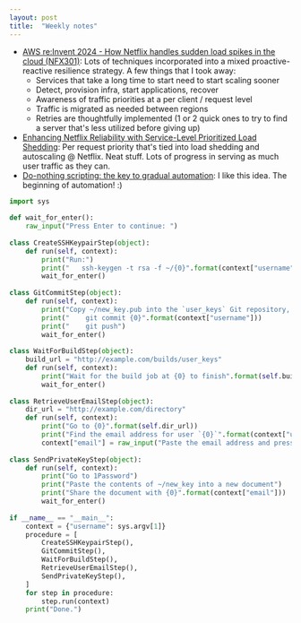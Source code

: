 ```yaml
---
layout: post
title:  "Weekly notes"
---
```


* [AWS re:Invent 2024 - How Netflix handles sudden load spikes in the cloud (NFX301)](https://www.youtube.com/watch?v=TkFyZyxFRBM&list=WL&index=1&t=1230s): Lots of techniques incorporated into a mixed proactive-reactive resilience strategy. A few things that I took away:
  * Services that take a long time to start need to start scaling sooner
  * Detect, provision infra, start applications, recover
  * Awareness of traffic priorities at a per client / request level
  * Traffic is migrated as needed between regions
  * Retries are thoughtfully implemented (1 or 2 quick ones to try to find a server that's less utilized before giving up)
* [Enhancing Netflix Reliability with Service-Level Prioritized Load Shedding](https://netflixtechblog.com/enhancing-netflix-reliability-with-service-level-prioritized-load-shedding-e735e6ce8f7d): Per request priority that's tied into load shedding and autoscaling @ Netflix. Neat stuff. Lots of progress in serving as much user traffic as they can.
* [Do-nothing scripting: the key to gradual automation](https://blog.danslimmon.com/2019/07/15/do-nothing-scripting-the-key-to-gradual-automation/): I like this idea. The beginning of automation! :)

```python
import sys
 
def wait_for_enter():
    raw_input("Press Enter to continue: ")
 
class CreateSSHKeypairStep(object):
    def run(self, context):
        print("Run:")
        print("   ssh-keygen -t rsa -f ~/{0}".format(context["username"]))
        wait_for_enter()
 
class GitCommitStep(object):
    def run(self, context):
        print("Copy ~/new_key.pub into the `user_keys` Git repository, then run:")
        print("    git commit {0}".format(context["username"]))
        print("    git push")
        wait_for_enter()
 
class WaitForBuildStep(object):
    build_url = "http://example.com/builds/user_keys"
    def run(self, context):
        print("Wait for the build job at {0} to finish".format(self.build_url))
        wait_for_enter()
 
class RetrieveUserEmailStep(object):
    dir_url = "http://example.com/directory"
    def run(self, context):
        print("Go to {0}".format(self.dir_url))
        print("Find the email address for user `{0}`".format(context["username"]))
        context["email"] = raw_input("Paste the email address and press enter: ")
 
class SendPrivateKeyStep(object):
    def run(self, context):
        print("Go to 1Password")
        print("Paste the contents of ~/new_key into a new document")
        print("Share the document with {0}".format(context["email"]))
        wait_for_enter()
 
if __name__ == "__main__":
    context = {"username": sys.argv[1]}
    procedure = [
        CreateSSHKeypairStep(),
        GitCommitStep(),
        WaitForBuildStep(),
        RetrieveUserEmailStep(),
        SendPrivateKeyStep(),
    ]
    for step in procedure:
        step.run(context)
    print("Done.")
```